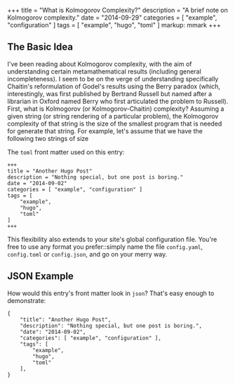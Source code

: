 +++
title = "What is Kolmogorov Complexity?"
description = "A brief note on Kolmogorov complexity."
date = "2014-09-29"
categories = [ "example", "configuration" ]
tags = [
    "example",
    "hugo",
    "toml"
]
markup: mmark
+++

The Basic Idea
-------------------------

I've been reading about Kolmogorov complexity, with the aim of understanding certain metamathematical results (including general incompleteness). I seem to be on the verge of understanding specifically Chaitin's reformulation of Godel's results using the Berry paradox (which, interestingly, was first published by Bertrand Russell but named after a librarian in Oxford named Berry who first articulated the problem to Russell). First, what is Kolmogorov (or Kolmogorov-Chaitin) complexity? Assuming a given string (or string rendering of a particular problem), the Kolmogorov complexity of that string is the size of the smallest program that is needed for generate that string. For example, let's assume that we have the following two strings of size

<!--more-->

The `toml` front matter used on this entry:

```
+++
title = "Another Hugo Post"
description = "Nothing special, but one post is boring."
date = "2014-09-02"
categories = [ "example", "configuration" ]
tags = [
    "example",
    "hugo",
    "toml"
]
+++
```

This flexibility also extends to your site's global configuration file. You're free to use any format you prefer::simply
name the file `config.yaml`, `config.toml` or `config.json`, and go on your merry way.

JSON Example
------------

How would this entry's front matter look in `json`? That's easy enough to demonstrate:

```
{
    "title": "Another Hugo Post",
    "description": "Nothing special, but one post is boring.",
    "date": "2014-09-02",
    "categories": [ "example", "configuration" ],
    "tags": [
        "example",
        "hugo",
        "toml"
    ],
}
```
